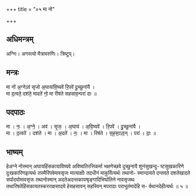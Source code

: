 +++
title = "०५ मा नो"

+++
## अधिमन्त्रम्
अग्निः। अगस्त्यो मैत्रावरुणिः। त्रिष्टुप्।

## मन्त्रः
मा नो॑ अ॒ग्नेऽव॑ सृजो अ॒घाया॑वि॒ष्यवे॑ रि॒पवे॑ दु॒च्छुना॑यै ।  
मा द॒त्वते॒ दश॑ते॒ मादते॑ नो॒ मा रीष॑ते सहसाव॒न्परा॑ दाः ॥

## पदपाठः
मा । नः॒ । अ॒ग्ने॒ । अव॑ । सृ॒जः॒ । अ॒घाय॑ । अ॒वि॒ष्यवे॑ । रि॒पवे॑ । दु॒च्छुना॑यै ।  
मा । द॒त्वते॑ । दश॑ते । मा । अ॒दते॑ । नः॒ । मा । रिष॑ते । स॒ह॒सा॒ऽव॒न् । परा॑ । दाः॒ ॥

## भाष्यम्
हेअग्ने नोस्मान् अघायहिंसकायाविष्यवे अविष्यतिरत्तिकर्मा भक्षणेच्छवे दुच्छुनायै शुनंसुखन्दु- ष्टसुखकारिणे दुःखकारिणइत्यर्थः तस्मैरिपवेमावसृजः मात्याक्षीः तदधीनं माकुर्वित्यर्थः तथानो- स्मान्दत्वते दन्तवते दशतेखादते सर्पादयोमावसृजः तथानोस्मान् अदतेअदन्तकायश्रृङ्गादिभिर्घातिने नावसृजथः तथारिषतेहिंसकायतस्करराक्षसादये हेसहसावन् सहस्विन् मपरादाः पराभूतंमादेहि स- र्वथानदेहीत्यर्थः ॥ ५ ॥